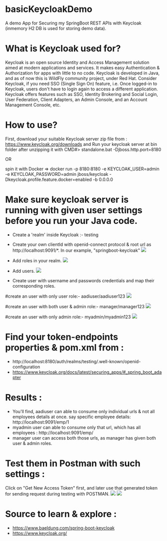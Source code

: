 # basicKeycloakDemo
A demo App for Securing my SpringBoot REST APIs with Keycloak (inmemory H2 DB is used for storing demo data).

# What is Keycloak used for?
Keycloak is an open source Identity and Access Management solution aimed at modern applications and services. It makes easy Authentication & Authorization 
for apps with little to no code. Keycloak is developed in Java, and as of now this is WildFly community project, under Red Hat. Consider Keycloak, if you 
need SSO (Single Sign On) feature, i.e. Once logged-in to Keycloak, users don't have to login again to access a different application. Keycloak offers 
features such as SSO, Identity Brokering and Social Login, User Federation, Client Adapters, an Admin Console, and an Account Management Console, etc. 

# How to use?
First, download your suitable Keycloak server zip file from : https://www.keycloak.org/downloads
and Run your keycloak server at bin folder after unzipping it with CMD#> standalone.bat -Djboss.http.port=8180

OR

spin it with Docker => docker run -p 8180:8180 -e KEYCLOAK_USER=admin -e KEYCLOAK_PASSWORD=admin jboss/keycloak -Dkeycloak.profile.feature.docker=enabled -b 0.0.0.0

# Make sure keycloak server is running with given user settings before you run your Java code.
 
- Create a 'realm' inside Keycloak :- testing

- Create your own clientId with openid-connect protocol & root url as http://localhost:9091/*. In our example, "springboot-keycloak"
![](https://github.com/AadityaUoHyd/basicKeycloakDemo/blob/master/clientId.JPG)


- Add roles in your realm.
![](https://github.com/AadityaUoHyd/basicKeycloakDemo/blob/master/roles.JPG)

- Add users.
![](https://github.com/AadityaUoHyd/basicKeycloakDemo/blob/master/adduser.JPG)

- Create user with username and passwords credentials and map their corresponding roles. 

#create an user with only user role:- aadiuser/aadiuser123
![](https://github.com/AadityaUoHyd/basicKeycloakDemo/blob/master/aadiuser.JPG)

#create an user with both user & admin role:- manager/manager123
![](https://github.com/AadityaUoHyd/basicKeycloakDemo/blob/master/manager.JPG)

#create an user with only admin role:- myadmin/myadmin123
![](https://github.com/AadityaUoHyd/basicKeycloakDemo/blob/master/myadmin.JPG)

# Find your token-endpoints properties & pom.xml from : 
- http://localhost:8180/auth/realms/testing/.well-known/openid-configuration
- https://www.keycloak.org/docs/latest/securing_apps/#_spring_boot_adapter

# Results :
- You'll find, aadiuser can able to consume only individual urls & not all employees details at once. say specific employee details: http://localhost:9091/emp/1
- myadmin user can able to consume only that url, which has all employees : http://localhost:9091/emp/
- manager user can access both those urls, as manager has given both user & admin roles.

# Test them in Postman with such settings :
Click on "Get New Access Token" first, and later use that generated token for sending request during testing with POSTMAN.
![](https://github.com/AadityaUoHyd/basicKeycloakDemo/blob/master/postman1.JPG)
![](https://github.com/AadityaUoHyd/basicKeycloakDemo/blob/master/postman2.JPG)


# Source to learn & explore : 
- https://www.baeldung.com/spring-boot-keycloak 
- https://www.keycloak.org/
